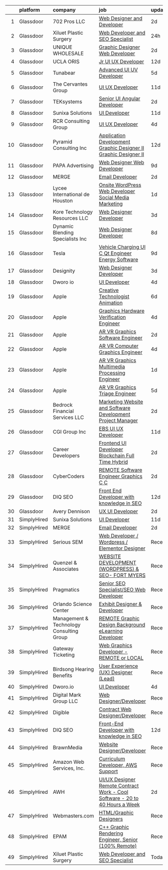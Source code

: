 

|    | platform    | company                                  | job                                                                                                                                                                                                                                                                                                                                                                                                                                                                                                                                                                                                                                                                                                                                                                                                                                                                                                                                                                                                                                                                                                                                                                                                                                                                                                                                                                                                                                                      | update_time   | location                      |
|---:|:------------|:-----------------------------------------|:---------------------------------------------------------------------------------------------------------------------------------------------------------------------------------------------------------------------------------------------------------------------------------------------------------------------------------------------------------------------------------------------------------------------------------------------------------------------------------------------------------------------------------------------------------------------------------------------------------------------------------------------------------------------------------------------------------------------------------------------------------------------------------------------------------------------------------------------------------------------------------------------------------------------------------------------------------------------------------------------------------------------------------------------------------------------------------------------------------------------------------------------------------------------------------------------------------------------------------------------------------------------------------------------------------------------------------------------------------------------------------------------------------------------------------------------------------|:--------------|:------------------------------|
|  1 | Glassdoor   | 702 Pros LLC                             | [Web Designer and Developer](https://www.glassdoor.com/partner/jobListing.htm?pos=126&ao=1136043&s=58&guid=0000018397836e5ba418e8ae05feada7&src=GD_JOB_AD&t=SR&vt=w&ea=1&cs=1_9ad94ff7&cb=1664694316951&jobListingId=1008172166832&jrtk=3-0-1gebo6rk8jigm801-1gebo6rkni7nb800-3a370f8c8b9a6207-)                                                                                                                                                                                                                                                                                                                                                                                                                                                                                                                                                                                                                                                                                                                                                                                                                                                                                                                                                                                                                                                                                                                                                         | 2d            | Las Vegas, NV                 |
|  2 | Glassdoor   | Xiluet Plastic Surgery                   | [Web Developer and SEO Specialist](https://www.glassdoor.com/partner/jobListing.htm?pos=105&ao=1110586&s=58&guid=0000018397836e5ba418e8ae05feada7&src=GD_JOB_AD&t=SR&vt=w&ea=1&cs=1_e835f182&cb=1664694316949&jobListingId=1008177142019&cpc=4B4B39186BDA197B&jrtk=3-0-1gebo6rk8jigm801-1gebo6rkni7nb800-775077d75cd9177d--6NYlbfkN0A0p2feBN3TwtRPLKm20cpgKOK-k5pqnygCk7BWFHc1reF4KTTsYTfq75tOmYaairQzpl8Y4I_wBrRqYZTBCA__qpS59ryzLGC3kqflZMvSsTCZFhLrynlv0R6TtjpKCDtd4zxyqJrs4p7HSLcBVq5ihbVFI3BnH69_nU4zFdDc7_RfOdiogQXOfQPygfWeqpkyZ1V9KedfeK56Hr9uTu6ccpWedKSiGir42s20cI80d_lTKjefFiKj6_fIc-x2ZxQsYfeSxUiwFo0dgaOL6xCSHT_Bis4vyhvnkH43NiSmg_VF8KzwQjHYUJoB6m0h4giISoNDGM3ODTomc7WavHA4QANxAhXh8V84FeMPlokWZs3hZxQdGaIgy55c_iryVm5N6RBGTLDBI69PYcFef6cvvIftkJujk1HC7cbRGVTBQ35cQkEI6dFoOIxnp6Z7ZWDeP-WiATCtWIEU427UL1Of41_LCl3m0Tzq8NPXQRoKGsjxaCpPv_DcY-cQ_xp8Twa4uK6Fa8NhqdWF-Qm5ZOfwix_KpkTNg8k%3D)                                                                                                                                                                                                                                                                                                                                                                                                                                                                                                                                                | 24h           | Miami, FL                     |
|  3 | Glassdoor   | UNIQUE WHOLESALE                         | [Graphic Designer Web Developer](https://www.glassdoor.com/partner/jobListing.htm?pos=104&ao=1110586&s=58&guid=0000018397836e5ba418e8ae05feada7&src=GD_JOB_AD&t=SR&vt=w&ea=1&cs=1_6e12c7a2&cb=1664694316949&jobListingId=1008171469981&cpc=9FE5D8D7282D4400&jrtk=3-0-1gebo6rk8jigm801-1gebo6rkni7nb800-147a3b06df2c7559--6NYlbfkN0ACTeRvGRFS6hadW-07x_K1RnsIE8OdH4tufuZ5eRAiXmEr9oGiBeOniyh3SglreY9gWLjlFv44tk_AG_3pzP2IbBG9F7wWjAf3k6apj0RkxtVRlJyVxTtzs66AymYgGCT8gfl6U4BDOC9wEllCjUeoI3S_NxnqQ98naO4dWz3J599EzEntVgwS0pPTuqGmB5JFEIPbO7uxS2ijQlj_V8aEB9CpIdxNQdDpSwl_bbQOofT3tUG5GrxJHHrNSREsxACFscUBsI5CxZEWN5WO4G1jh64uymCH11ppb8t4Ujbtxb9H6c9LIPGC2hSsZJ0VRdj2H22AjgofATCsWnRFn4AYetxBWxmQkfg3dUZDYdYiRwjpWgwG5VaZCvTHSrfQTAYSKy-6HGEtwqvzVe1-1fnDGEgW08FEBGp_3sopqzmFHMRetbb5qEloPtke4VKoCy_9xaJ7T5RsbZmb9kXEo0lGZtX3xdrYbpY3ogIjb7JwWI88AJiiC19T53xkkllAE2WcEBqI_a1UEf7CVlL8VS3V)                                                                                                                                                                                                                                                                                                                                                                                                                                                                                                                                                                | 2d            | Norcross, GA                  |
|  4 | Glassdoor   | UCLA ORIS                                | [Jr  UI UX Developer](https://www.glassdoor.com/partner/jobListing.htm?pos=125&ao=1136043&s=58&guid=0000018397836e5ba418e8ae05feada7&src=GD_JOB_AD&t=SR&vt=w&ea=1&cs=1_afee3935&cb=1664694316951&jobListingId=1008149232032&jrtk=3-0-1gebo6rk8jigm801-1gebo6rkni7nb800-9ac3fc105882b52d-)                                                                                                                                                                                                                                                                                                                                                                                                                                                                                                                                                                                                                                                                                                                                                                                                                                                                                                                                                                                                                                                                                                                                                                | 12d           | Remote                        |
|  5 | Glassdoor   | Tunabear                                 | [Advanced UI UV Developer](https://www.glassdoor.com/partner/jobListing.htm?pos=129&ao=1136043&s=58&guid=0000018397836e5ba418e8ae05feada7&src=GD_JOB_AD&t=SR&vt=w&ea=1&cs=1_5a633c1f&cb=1664694316951&jobListingId=1008164336212&jrtk=3-0-1gebo6rk8jigm801-1gebo6rkni7nb800-3f8083a5dc1e6d9b-)                                                                                                                                                                                                                                                                                                                                                                                                                                                                                                                                                                                                                                                                                                                                                                                                                                                                                                                                                                                                                                                                                                                                                           | 5d            | Tallahassee, FL               |
|  6 | Glassdoor   | The Cervantes Group                      | [UI UX Developer](https://www.glassdoor.com/partner/jobListing.htm?pos=130&ao=1136043&s=58&guid=0000018397836e5ba418e8ae05feada7&src=GD_JOB_AD&t=SR&vt=w&ea=1&cs=1_09dabb5f&cb=1664694316954&jobListingId=1008151464159&jrtk=3-0-1gebo6rk8jigm801-1gebo6rkni7nb800-debbb3585569fddd-)                                                                                                                                                                                                                                                                                                                                                                                                                                                                                                                                                                                                                                                                                                                                                                                                                                                                                                                                                                                                                                                                                                                                                                    | 11d           | San Juan, PR                  |
|  7 | Glassdoor   | TEKsystems                               | [Senior UI Angular Developer](https://www.glassdoor.com/partner/jobListing.htm?pos=112&ao=1110586&s=58&guid=0000018397836e5ba418e8ae05feada7&src=GD_JOB_AD&t=SR&vt=w&cs=1_64392466&cb=1664694316949&jobListingId=1008172765953&cpc=723ADC3DFE402989&jrtk=3-0-1gebo6rk8jigm801-1gebo6rkni7nb800-8e6e448ba19d0eac--6NYlbfkN0AuKz8EBO1xHDEL7V2YF9xF3dC_I9B9i-Zw2Jh8clPMK3KTieKealHQySFBD4L6FvMt4hGeVJ7Y6wnjqYrh31EVImJrbOPfE-g7-urUPvt_6Sjs4q0dseEzqDhV1tr4azdz7Rcb_V68jJy0KDjP2XzbDqQIY0ZM4a3sFV78D0TPNZ-zCXiAL823AxkxqJdpd8ZeO7jr5FKBl__V0v0L_gwL8EJtHqr7uwzbnq3svO4h5JCmU5HwKbjVyA8l5tcdtFXQWTh1HurzTUO_lxyMl2WveqJRAyZGdWR4i7X4G9b5afpkHWTyVruAYjWfyIRlY_vqX2Ec4uREUq5ekMj-eY3-QgeY96rM01vKuI0lr0X22ALN8TyHvSu2B5d_KawpVjd6Ik3nRroi52UBAodPIEJvRTPRsbqgWLjuXi274nPwo8sukso_XDqr6_WfXJIiHpShg6pUhxQgqn5TeqzIBodVLSCYS52M2pGta0Pz40UXZXi_VtdEEIMvSpAhVONbrrS2Y9ccHbjYIqfuPZiPlnIVSUeJoq2i3lVUDnktTr6gAn1z-f8lpXYAxM0SjEYO4LjNyjn7ZAMUmtLunYbRDvm5b8mLWUP1wbFbcIwg8IZVqgAcooA68i63NH86IxS2sbybaeMPItQeOdMqlsB_jiKxXj7Oye4Z47VO_8gzCvfIUf0lx1vncGkPGNJfKmdz8ok5Lc0k3aabgQ2ahDaQ7cGbXqV4_5kq8KY_Tb7B1X4e5sKckiCYQwcu1R_QAZsBgUGGOmMxJDcmh0Mpvua85lpDMMbfhIz8FiXCmD95wRfc72OQKWdezgm7i1dlwKtSc4eq598acXguWvPLm7kgapmJhPNCv9nYNaupVv9E-FU7xciCto8tfeBeka0tmH6_vGqCNZp7X9RLIlPq6FSVbzDXSlnvdTUhbpJSHFVUXJmzusYcFb9O-Qpv)                                                                                                                                        | 2d            | Newark, NJ                    |
|  8 | Glassdoor   | Sunixa Solutions                         | [UI Developer](https://www.glassdoor.com/partner/jobListing.htm?pos=117&ao=1136043&s=58&guid=0000018397836e5ba418e8ae05feada7&src=GD_JOB_AD&t=SR&vt=w&ea=1&cs=1_23c2d509&cb=1664694316950&jobListingId=1008151517508&jrtk=3-0-1gebo6rk8jigm801-1gebo6rkni7nb800-1be69a345728f09d-)                                                                                                                                                                                                                                                                                                                                                                                                                                                                                                                                                                                                                                                                                                                                                                                                                                                                                                                                                                                                                                                                                                                                                                       | 11d           | Remote                        |
|  9 | Glassdoor   | RCR Consulting Group                     | [UI UX Developer](https://www.glassdoor.com/partner/jobListing.htm?pos=124&ao=1136043&s=58&guid=0000018397836e5ba418e8ae05feada7&src=GD_JOB_AD&t=SR&vt=w&ea=1&cs=1_9ec0c675&cb=1664694316951&jobListingId=1008165749640&jrtk=3-0-1gebo6rk8jigm801-1gebo6rkni7nb800-a2b0054f52e434a1-)                                                                                                                                                                                                                                                                                                                                                                                                                                                                                                                                                                                                                                                                                                                                                                                                                                                                                                                                                                                                                                                                                                                                                                    | 4d            | Remote                        |
| 10 | Glassdoor   | Pyramid Consulting  Inc                  | [Application Development   Graphic Designer II Graphic Designer II](https://www.glassdoor.com/partner/jobListing.htm?pos=119&ao=1110586&s=58&guid=0000018397836e5ba418e8ae05feada7&src=GD_JOB_AD&t=SR&vt=w&ea=1&cs=1_52052afd&cb=1664694316951&jobListingId=1008148668744&cpc=8795CF9063CD573D&jrtk=3-0-1gebo6rk8jigm801-1gebo6rkni7nb800-bd968adc0fe81a12--6NYlbfkN0Bjic9BpODao-m9BEup4myv2yv9o6hanv70kCRpjMjSDT4M6PnOFg_07RouQAsbC0etN_G2dT303jaH2yDbuBdnFZwyzCKL0Y9uhmhYpjshbbGnICSEPNErn_7Q1GP-YlOlyOVtTHaU0IOHI8eG-tX-drgs-9vtQSt0kx31vY2GLem2YaVSUIsoUQXpS1O3qWq8gtv3tdNQmDJRhm-UaILViFR8igQ12BT84ICM1ZqojGXoBvgTmUmB7JOfbmZpG4AlAshrF_ZRmp69FbI8eu8jIOmycerGh1QR9ZuWnWnR4RtJ6NhtL_e5rYJKSHPRivRDrvs2nlkKYfC4kz_Srf0bb6nGD1YtN2Vrem2x01ZaRFXXSH4lIF827lsKlVNJpTz-agR6Emam6ShpvSlRImhrlsanFkN7o6cm4NM1Qa4m7cCEYgvPkABhp3YXUI3hzDNmmGNsf3TootTYJm5YZIOCia6xxFUDctr_LqazEXMgGiSesUh554M2BLRwJMvCK_yz7PpTc6p3sfn_gbMfuY8KJdU0B4Ux0PVrsFEe_M7KvEYYpFxrBzG_bZUGk8R2F38pd4GrSCm-GvBdgDbm1cmAqO2udFhSEwKncaZpzYtPosRgNi7j0yiK0TVkV0wtl1ZohHkyYft3rOEACXH_GUdDvfrCOQiO4YPMxKqpFc91BIswkWk9JDKarMQEHmk4oFcEXgyItBze-FB6c9i-NFBKmNzWxzQH7EiKdf-pJ0ITelRaZmqXemdffWNN0JxCjKPS5H0W7IgN3pdwO57HweWKQ61Ib46Krm_MIEpkCFvHer7DVy74_Civ2t5_NbqBy1oqQMg_85QNCPrKxudCI77eEQAG9pv-O_1_C68a8YVr7Y5mGexvVoC7RZNBA1xGqguUV2BzK6pZ3CURqI17vUPp-AWjFW-eyG-D_9d5fL2ya0KlO2PxakMizjWnP9EOZx89zmIx6RJ85NpcAf3gPi5QGD1_VnBQ1ZbAwx7Pjusqr6bOPA7KsBd0rqLM-0QpBvgKn6RRuWiAIQ%3D%3D) | 12d           | Philadelphia, PA              |
| 11 | Glassdoor   | PAPA Advertising                         | [Web Designer   Web Developer](https://www.glassdoor.com/partner/jobListing.htm?pos=127&ao=1136043&s=58&guid=0000018397836e5ba418e8ae05feada7&src=GD_JOB_AD&t=SR&vt=w&ea=1&cs=1_a22bab3c&cb=1664694316951&jobListingId=1008156410050&jrtk=3-0-1gebo6rk8jigm801-1gebo6rkni7nb800-5356804d930414e2-)                                                                                                                                                                                                                                                                                                                                                                                                                                                                                                                                                                                                                                                                                                                                                                                                                                                                                                                                                                                                                                                                                                                                                       | 9d            | Erie, PA                      |
| 12 | Glassdoor   | MERGE                                    | [Email Developer](https://www.glassdoor.com/partner/jobListing.htm?pos=122&ao=1136043&s=58&guid=0000018397836e5ba418e8ae05feada7&src=GD_JOB_AD&t=SR&vt=w&cs=1_9c2464f2&cb=1664694316951&jobListingId=1008171055566&jrtk=3-0-1gebo6rk8jigm801-1gebo6rkni7nb800-965ae768e3e6e0d5-)                                                                                                                                                                                                                                                                                                                                                                                                                                                                                                                                                                                                                                                                                                                                                                                                                                                                                                                                                                                                                                                                                                                                                                         | 2d            | Denver, CO                    |
| 13 | Glassdoor   | Lycee International de Houston           | [Onsite WordPress Web Developer Social Media Marketing](https://www.glassdoor.com/partner/jobListing.htm?pos=101&ao=1110586&s=58&guid=0000018397836e5ba418e8ae05feada7&src=GD_JOB_AD&t=SR&vt=w&ea=1&cs=1_d4f99e8a&cb=1664694316948&jobListingId=1008173995771&cpc=E706C0852E54835B&jrtk=3-0-1gebo6rk8jigm801-1gebo6rkni7nb800-1f7bc5779b371ade--6NYlbfkN0DukAwDndutArnS8OT3znlJ-TW2KpK_7rZjO0LfXc6UVNtkZyZN77C1Bk9E92uoJZx-maj84G7D_wa1DtdT6CkaisdXimjnS4h45raRaK5o02Y3cZTXgWTMRzNDr5Lk0apP8Ioo_m9N0lcP0wzt7YGpw5VPoDc0aH35WbRXaiOpcRsh9XetyUYoGrZS_33M0dTwtjP9JK3DIo-em3ckpj0KvbXKAb3vvr8hqAE0kpktcUz9WFGf1eL-BETC7Sn8xSBxpqECEZ14M_6FUG46R--XMRHfWx-iuMMN487HcJWl7lX2K7gxz0q3D4PJUWTHPiVUwCZrU1sP7x9ExZxyZxcGQHXOOzFDJz8yCZh-ouNe-kQDGGdKpnliM4_gGITowARjkSSoOYkUK55vHaw-RJm4wWRpo7f7nYqAInm6wIF6MiAZf8HQBuFBBPLQbo_Or4KvtUT7SVTQCt4SxJ9XAhP-u7FeMqXxkphpAsvRcEQvfKqy-d6hO0QrycDTT5tH_7B4sBlMBdXKPn8JuFv-eYAV)                                                                                                                                                                                                                                                                                                                                                                                                                                                                                                                                         | 1d            | Houston, TX                   |
| 14 | Glassdoor   | Kore Technology Resources  LLC           | [Web Designer Developer](https://www.glassdoor.com/partner/jobListing.htm?pos=103&ao=1110586&s=58&guid=0000018397836e5ba418e8ae05feada7&src=GD_JOB_AD&t=SR&vt=w&ea=1&cs=1_3b49cf51&cb=1664694316949&jobListingId=1008168463791&cpc=B05B6D422C45E27E&jrtk=3-0-1gebo6rk8jigm801-1gebo6rkni7nb800-d99799034ddfdec0--6NYlbfkN0Dx3r3E47sSe5bB3PIy1uzBZvlB7xy2NhfhZMlxQTsxrAQD8T1sSXSY8Rvdj3_bO-JcrwrlPRkVWt-OYtuHFfH5uDGKVFsD87ESD834f4rUqh0pVxUTQIaidqLsggl-BXlEEx722qIdsF-wX37nh6cO0YuXnQVImALmluIcCr8Q1CVAI49k3Jz8zy13cuv5UMawkhNgw3LhNQ0ogigWBgHaWq2RwLizHAvW4E8ujtpw63bMZeq6Ia9QVcjzOl3CwcXpmamU_zwX_XY8X90swyIfe3SbZFKsqJ3qFYmOh7Xz5B7lPQPQusZ1H3lqqs7CXcBji-6_dGmExibjU2Sat097Hc7wUglMheKUa9IEGfsA_aAN1bazs8PLuEjgT2OiOyPjlSnbKnTknVqOZjMS9Sby46PrvxRewXBiEeQxvr6UES0_82StDYu9AjaiuGrHo7LGm7jojh_5nEbScxC2WQepWz2E1hXqv3mnbTPrhQC5uAenWSu4adUOtN6rinBrtV01K8m9YCueXg%3D%3D)                                                                                                                                                                                                                                                                                                                                                                                                                                                                                                                                                                            | 3d            | Pittsburgh, PA                |
| 15 | Glassdoor   | Dynamic Blending Specialists  Inc        | [Web Designer Developer](https://www.glassdoor.com/partner/jobListing.htm?pos=102&ao=1110586&s=58&guid=0000018397836e5ba418e8ae05feada7&src=GD_JOB_AD&t=SR&vt=w&ea=1&cs=1_cc87412f&cb=1664694316948&jobListingId=1008158776141&cpc=6E56E77887FF9985&jrtk=3-0-1gebo6rk8jigm801-1gebo6rkni7nb800-b8778f0e24f42ead--6NYlbfkN0Bo_CM2a8GgFIiw_-9fb5ug3xmG_MFCzpxBl7ntROtVZUFbZz-LXqZj15Mr1aYT778v3o_x-9gmQtDcxpvbqmaQkWxoNiEbKDU6SdTEFT6vLqd4T68a0D93ONGaR-Bkmkh_xAGw7v1AIazShQXInX7o-Iki36kgMuKitocGCHrt3IXSnIly6xhMVas6dMssVci0OXtBrKzg8sd7Lz3JfNyttGaELnc4L88ru8z6qbB6O7-6Feiyn98kRoZYb2aoTHmwXuPd60V3BEtGF9ttacL3Ph9D-5um7PLzMxxgqDbuOmDoviV_B5741kB0-tUTzUpXNnuytuxh8tcHNqlHUMYfPCbEe0MulEjGbZakwKJncQbhD0QaaZ-OjxQWDjty31Uv8b-VnnvBrSRZ07fZyf589jbt5FzeKzbHoZ4Cdo2jTQjfP_oXWg-ZN07nJnvG0DPyG9MZE8b-MNF7n_J7wUCdfraY2lWoNs68AmQf-Qhuw99A22jzB1AqXsrZvdhEXBNYtDeBKyFqSQ%3D%3D)                                                                                                                                                                                                                                                                                                                                                                                                                                                                                                                                                                            | 8d            | Vineyard, UT                  |
| 16 | Glassdoor   | Tesla                                    | [Vehicle Charging UI C   Qt Engineer  Energy Software](https://www.glassdoor.com/partner/jobListing.htm?pos=116&ao=1110586&s=58&guid=0000018397836e5ba418e8ae05feada7&src=GD_JOB_AD&t=SR&vt=w&cs=1_9c097137&cb=1664694316950&jobListingId=1008157145869&cpc=2CAED5C921A5F994&jrtk=3-0-1gebo6rk8jigm801-1gebo6rkni7nb800-c79a4bc5bb975d4e--6NYlbfkN0BkX03mv_qGbDFMol2YHqLRvzzvm2LmpzMO_FcYL_FtJlnJTzsjtFTdelRG5HbGrIeCZP9oCSI6ImmXlfgaXfquFYTGNjQthD7yZnlttg9d6vxe2ka-wCnEmLw8txDk6Et7pwr3pYyYepwh2zp_utmWFuhGOrDpOo-SZNpohPGw1gG4JoYhXnRpwdFwIMziZg1tqG_3hlCWSu5DICj8xY_MLPcnrWVf3XLkE5Uyo7JBcH2kqFcEoKwb92kXHGV_MAAaqmcYETkjZPP1Vi6PppSsrHsStuz648KbJGgwbwgcswEs2Hv9faeF0XucURaTgPOxuhkq1tNjCwTW0VAqmJ0Do3T9vCd-X7rwWVlNZzzvISmnq4bDESrE-qrjecJExcQnU6u2szt-D9viqzdV9IUpApAekmlki5FkdbXMRnkW4RGPvfkIGaRkG_bD1f7dW4aSTL--3exX1Osj27U0KwAuyGQiyV1mxCYU01kt5xSvXUBp_0mf_SHQUHQkmS37hR83KVXgQW8mzE_hYtYnuvum)                                                                                                                                                                                                                                                                                                                                                                                                                                                                                                                                               | 9d            | Austin, TX                    |
| 17 | Glassdoor   | Designity                                | [Web Designer Developer](https://www.glassdoor.com/partner/jobListing.htm?pos=120&ao=1136043&s=58&guid=0000018397836e5ba418e8ae05feada7&src=GD_JOB_AD&t=SR&vt=w&ea=1&cs=1_90752f41&cb=1664694316951&jobListingId=1008168777340&jrtk=3-0-1gebo6rk8jigm801-1gebo6rkni7nb800-35c27d05ffd76b06-)                                                                                                                                                                                                                                                                                                                                                                                                                                                                                                                                                                                                                                                                                                                                                                                                                                                                                                                                                                                                                                                                                                                                                             | 3d            | Remote                        |
| 18 | Glassdoor   | Dworo io                                 | [UI Developer](https://www.glassdoor.com/partner/jobListing.htm?pos=123&ao=1136043&s=58&guid=0000018397836e5ba418e8ae05feada7&src=GD_JOB_AD&t=SR&vt=w&ea=1&cs=1_aeb5c622&cb=1664694316951&jobListingId=1008165918905&jrtk=3-0-1gebo6rk8jigm801-1gebo6rkni7nb800-1aa5b4c065a8cdf7-)                                                                                                                                                                                                                                                                                                                                                                                                                                                                                                                                                                                                                                                                                                                                                                                                                                                                                                                                                                                                                                                                                                                                                                       | 4d            | Phoenix, AZ                   |
| 19 | Glassdoor   | Apple                                    | [Creative Technologist   Animation](https://www.glassdoor.com/partner/jobListing.htm?pos=115&ao=1110586&s=58&guid=0000018397836e5ba418e8ae05feada7&src=GD_JOB_AD&t=SR&vt=w&cs=1_88bb8a85&cb=1664694316950&jobListingId=1008160436803&cpc=AC285F3A3ECA6BB0&jrtk=3-0-1gebo6rk8jigm801-1gebo6rkni7nb800-e5326f402a0a01b2--6NYlbfkN0BvKrLyj5gPmtZO9T8euul8TCxuuKNOtzRJOomxnwSEodTz2Bc-sPZlt2Zgji_QUXEUX2eoMjRV3A-uwr9MnuICdtHgneScM4daV9dlPREBHf2C7sMhbh1B-V_v_59cxf_Q9r5yycE3D6hT-ciZObgMZpBv9S9_nkbca8huIrqVoZ72hU3TzBYEj_MEQoC8YAS5ryD0EHUukikbKRabpS90Z4uNqvZ8odNuEZ-8v-4zocKZZjEGas-tMgNwq8jYk-Wf7ozAsZBcGvs6kIeNKXlbF7babO2g3XjKPy6K72fhovsW6AtlWrkkJzUVCGesEBj8fmYdFKNB_Po_ogJo9ARGBjy8dW1ftp4DuqvGXnE_vK8dD4LrvQ4uTlNaaCPuPAsefkGfS6Js3n--gKSDtq9oE1-ahLyQsvCjt0Wx_MxOrJ4FTLR_P_r_X71VaXSP44EYc4YmtbUmI1V8lD14K9xc3JlEpqNbEQvH_nzLY9287Uv78j49utEcuE1vlIhCntcoYRPfGJGXJrsaEn-KUD8QNYUEiKSa3k_cBv5l__WPoBBacqqOI526ZO3SlYqliVURn1wtjlaG8CZZyvpCFCB0RkByvDWYF-t2R_y2e4edJtLF5Ms_GsL9qmx6rb6vN77PgZYnEbzCtBCoGUUOf4nlmV-VykYuDczLFqT3UlFmkefotZC7D4b795SP4QsLBBjLwZA12_0010TCQ8CJkxXRPw09Bi43bIT8zNn2JZb1jpaTvMgSq5rCDcFFNZDPmthjxvhs3VgjtWQLYNPoeLNqTenapswhelBjKx8rg4B4YK396qE-SJohxDBiIQdNXtfehOlqJOG3vhMV-GEDu3XhQT3AomNQJSTJWfz4twwW5MefI27AwC6Szp1IgMiNUyPgnTY7YbC33XX4Kx9a30TxxbFr3F4PU_9zT2jiO_nZRhJo8PyUMQeXuN_86csjRyE15JjsVkhUwLhOshfwOytLaV2ut3XsX0Q%3D)                                                                                    | 6d            | Cupertino, CA                 |
| 20 | Glassdoor   | Apple                                    | [Graphics Hardware Verification Engineer](https://www.glassdoor.com/partner/jobListing.htm?pos=114&ao=1110586&s=58&guid=0000018397836e5ba418e8ae05feada7&src=GD_JOB_AD&t=SR&vt=w&cs=1_ec3866c8&cb=1664694316950&jobListingId=1008164708874&cpc=32EE424DE2B657EB&jrtk=3-0-1gebo6rk8jigm801-1gebo6rkni7nb800-fc4a202ed02702e1--6NYlbfkN0BvKrLyj5gPmtZO9T8euul8TCxuuKNOtzRJOomxnwSEodTz2Bc-sPZl6wy0zhW4OOkGjLWA2ZaO6cbS5LrZmUmJy_Bq9KY58jPVh2jehl9btrJHNr3wvg7hIpaHnJ67DehSEi2wu3eAXTxh7wzKpRhxLdlixnR4s0dBvqK2lvntHvSib-g6JbVuDveS2aMbXfj3Eb37_1-NAqaYJQ1P5n7140JyLczyJNXZuPxwbl-5fLNyG12GVoxPmamNnOhEknjC_Hiw3DHualRdfs5xj_vp7VcwwSWv-Xr1VL0usCYgaxZxoqo6O2YA9VXSmyCvwHNKJ_zD5KYb6QUYgWunZVB22QFRIR767x3j97ymGNN_H_S45esyJVd-7Jpi3M6HT-PMPjKm9TaEzvIy6OpcXnraJWM4B3_yJpPrgL5U78pdGiBRE4aRDnXEwlDwrpA1BRK9YVAqeTpcICZhfWh64x9jLFiY-APniDityG-p0q03ga1083mJMgq1N8zGg6WI61Pwd75ZAjk4GhVmwaVGAmSvzkm_IiC4iWLJn6uyblp-AJQJww9Vz05nL8VET4YE9EyCFBjOkB1LsEqavY_yULy_eJMSKpXRRQOgKExIX-BX1KIu1128Obe1G-lHwRBSwkkXrQuP8t5m6GrzMH2zvRpquZPWAF7oC-3tIuTsUbCgmdQYpOUnfz0Wd8OWUeGppeCs-FkcOw9xhGGiM1uMPmHeiXfv8lgLnh4lV3L6xz-ZdPmvqTFBbd_DyYnrzYXjS06jJUMx88mVPaY8HXilThBRDICfEOXdxA5ULdJII_aJLkDFqfYbvksS6Nas3fPYfNC8qhQiKhNQgjoQ_JJIhkxrpUtXi8F5_nlq8j0es9VfmgPvIKx-tjPrhwJ5YqXsb-jIA1EID5SrCLJWjVTXoy6_M9u75UsXtxPNzpIi-Z0Ny6LO2ELsKBVSHFB6omr2rKif1a2K2nCYtHIQhEyh8n6hd8e4omX78CLwB7mh7sWMzA%3D%3D)                                                                | 4d            | Orlando, FL                   |
| 21 | Glassdoor   | Apple                                    | [AR VR Graphics Software Engineer](https://www.glassdoor.com/partner/jobListing.htm?pos=110&ao=1110586&s=58&guid=0000018397836e5ba418e8ae05feada7&src=GD_JOB_AD&t=SR&vt=w&cs=1_8322e0f9&cb=1664694316949&jobListingId=1008170405550&cpc=F41FEAB56D215062&jrtk=3-0-1gebo6rk8jigm801-1gebo6rkni7nb800-397a35511e25f4ef--6NYlbfkN0BvKrLyj5gPmtZO9T8euul8TCxuuKNOtzRJOomxnwSEodTz2Bc-sPZlt2Zgji_QUXHkPM3jqOHzSiVE3AVr0NDlK6FeiRTo5FViWiaViopzTgZazzP_yqKNXLcqPFF-XB-Mahw3oT-4vXyzqlmoExcu0EsPzTGHB8r--KrJnScxo1UDkoaGKjWv7JHppX3k67iZSy9wl1-ZZJd_YsgLsqLe-m40zH0Bkquv0qUps1CXPkGB06BA-wDAgsjlqCIsCX-s2kh9scIj4ehb9zXIarbL4RgWq_gt522N76xVmuBRVdrAUmh046dzE0Rhjq1XKszJ0pzw3kJ3-ZMQeDYmAkMizR1jKWVxItHs0dzwN7MIZ5WQbCAeTuGBfD4M23W_c1s8_yLM9mq4F1tm5AacCNWComFhhnBZKK8iYOfzRdGqRxug88VeO4Cb2iXMW0bcf8fhzFpngj4YUTCDHh3mBVn_eC6qUsVYg9STgVrmJUKxxydHBHHiwiRX2IFPPIGBHbkXJzjZw0gLfEPVMGFXAk9Hgc4M_cCWB-RVnWyetCYlJtPnFGQQaYBNNY4g_i2KIQLkBMs18Z-L6dxEQwQ5tJ8EOtS3MklBH4Q6unA_3A3YcDVUMMxbNi_--63DBtB_K6AqXpGX2KXcUjpZ34nTbx3lX-nf4OIUJ0o8a7umdqCtpEpQZRQ4TY_iOFFQRzaV092FzC5tQL3dS4kwx-ohGwvsLFJgjCBbS9nSpiItqSet6Vq2Cxsz-QcircRgptN2xFRiq7-skclGGB9F_jt9sqmZTx3K6jWwuPkbSScYaoKTOIwEh1B73rSq2Sqb6jlq8npy8jjnquoGLVxrkdSNuv6STYx7nz521CTOI5XSGuAwEhTkScfRIYTn_PwqYm0YkGdoFC26En2PNPJVhltxyg4Y0PUf_okqF_G4Vqos3Bt3uSs1e4Ivxab6sSLiriCOwnGB3FYno04jIqUqoLs76Z5teH0vbhBmbA4%3D)                                                                                     | 2d            | Cupertino, CA                 |
| 22 | Glassdoor   | Apple                                    | [AR VR Computer Graphics Engineer](https://www.glassdoor.com/partner/jobListing.htm?pos=107&ao=1110586&s=58&guid=0000018397836e5ba418e8ae05feada7&src=GD_JOB_AD&t=SR&vt=w&cs=1_7e6f584f&cb=1664694316949&jobListingId=1008164708812&cpc=8795CF9063CD573D&jrtk=3-0-1gebo6rk8jigm801-1gebo6rkni7nb800-99e2c3e51f957487--6NYlbfkN0BvKrLyj5gPmtZO9T8euul8TCxuuKNOtzRJOomxnwSEodTz2Bc-sPZlt2Zgji_QUXGqaxS_MkpAETE3zLUgWdBlihxaYB41eASQdVD3DRFu8yCX2ZRTvkUlpFzl32q0UBxweqNeu9yWYbya76GxfCEWglDJPLWOUC7lJSue8QBLpDv14xJpJ7azLQRw8AG8HrvAO5sp6Bu_rbPYtX8jEYzXUqXc6SQXe78O0gNHqaY_SXfE929txlzLjqih9bCT-qD3udIUmlKp4i1Gfk0HCnuo7yYLCwFqzaNOkgHKGHePx8rIscg9urI2qu_ZV3mBIk2hAxavFnRRKW81Fmor3srhRlox2OZnLUwIpEfqognfCadHkcHPIeLQsExo6u6SjZJArRM9kEP9XAq4Uj6QuTtokP2_ojx5MiH6b8WQHzNJTo2rCtNN3lul-3bw2nciT6J3SVkT3xWwGa52IvRqTswVi7OAUufnZwk__E0RpwnmoMud4dGnyz9nD-rWPDSDkRcuvyCyuizDdsoYeFORQnnw7-02hdURgFUQ0UtTjsIfpkLK6VAjqrAgYn7loX25FvUZeeF5CBF11m8p-5EexsKOhX8645DXpzXu0zOsoseCPmdd4kWgZJoiWoTwlTqNlvTBPlEvuqtObdXqILsVMOkOQs7RxcSpOkeYYQVTHQJyqWSqWOfgdLVnWA03ZfJCTfBMQ0X2H_MpqcutUiSzFK87kRuEF5LKnLIVl1qhPqjuzAWJWPgF-4IuhUQPie7iRwSNjWZ3yiiHToNASjEj3kyMj0GF_w0qgv1JNsmNhcZ9FEoY3ycQOSD3_lpEy6N8PxvniinfqFdzFe0u1n5d7wcANOIemNXOJD8UMAkV1kwlUCQdQ8kJdZYtKF-p84gmodL0el-iEj2taSyPRhIRSIEof3e9wxWR85QWI-4kS2vbaldss_KaCP9JffT0hKZSyYwI_djyXj-yTLZtTYFObkX5ggE5KmE8gTI%3D)                                                                                     | 4d            | Cupertino, CA                 |
| 23 | Glassdoor   | Apple                                    | [AR VR Graphics Multimedia Processing Engineer](https://www.glassdoor.com/partner/jobListing.htm?pos=109&ao=1110586&s=58&guid=0000018397836e5ba418e8ae05feada7&src=GD_JOB_AD&t=SR&vt=w&cs=1_d8cd6049&cb=1664694316949&jobListingId=1008173222175&cpc=F41FEAB56D215062&jrtk=3-0-1gebo6rk8jigm801-1gebo6rkni7nb800-8b61a1bba0a96094--6NYlbfkN0BvKrLyj5gPmtZO9T8euul8TCxuuKNOtzRJOomxnwSEodTz2Bc-sPZlt2Zgji_QUXHqhsZ6poRnE8TJu-DBdclpMU7pw7CWU2PQ87UG2Nt7FoNV84Y6QrSDvcrWCS5IF2B70DG4hBDFBB5sU86Jz_FpYy5KpT-gca5rkvXNvWPMf4vMHOEV0V1nnX2C_akdceH84n29DPp4f-d87g1n4Bh8WwY4nyPQiKTx7gYgLE7CjqEIJdfpyUUvNIgS8dHD3N4FwJ2KT99KkvY4YnldeWByzUxTCMFLWYuifqAaWzRf_TxVp3i3XqH6XjkuUzYAlSU_KVCKdX6BSILgCATw2ppKoDxX16lv79YNpxyyniAymYq3FCkU8jCJwwUrRG5uf5sjgXGuZI2CVZGoPzCp7Uk5y2pcb59-bvtaXOCPR5aNdGxM8tTA__kOXe4U6oYnG46-iZwb9UbZdlQKg8Lk5lQzGJxs4ZyhiyPoxr6ehYSUsy2RdFEeWsEcTWLWh8XjwEFOBFmStadAF_FY0g0gHdOzdwkVgzqe7tSVJu7vHDBit6TUuSjchH6_1jRakOE_tCJGLAvEe88AQAxLwsUA6XAWdbYbZ-h4hN6gcaJ7qlDQ1Sfhs8TXhdnEhjXMlzjKy-kcvbD9gzSNSjGe2HIFMSGHG0GN42bR1_mvgk_t1YOEG3l2dteMAIHI1I0Eea--VfnL4tOG1p9Jq7VWhwojol35gTpo6TGOo2EIwcJSY1nQUlbsjZuPSMtiwjeEkCRM7Ys5nfLJP5_3VSfP0KLODXo9mO2nC0tU9RGV4Y-v1fvu-GAlEQMlgLhHNW_qDMLlw-yaYjDoZGx5awFaW1WVh8rif0gOWDq0y2fiRaQ5xkJlUSSFn716uRsqeBv2kWxWvP3qGIepicqUrW3f0CVNUSi7zzVeUnen4ljfsmrX9JMOLpdLliA59S1wp2x1I3_uQQTu0UMmotNVWIKe-Jdi7uYxtdEmsl4G4e6HtWG6DW26hQ%3D%3D)                                                          | 1d            | Cupertino, CA                 |
| 24 | Glassdoor   | Apple                                    | [AR VR Graphics Triage Engineer](https://www.glassdoor.com/partner/jobListing.htm?pos=108&ao=1110586&s=58&guid=0000018397836e5ba418e8ae05feada7&src=GD_JOB_AD&t=SR&vt=w&cs=1_69e9883b&cb=1664694316949&jobListingId=1008162438705&cpc=AC285F3A3ECA6BB0&jrtk=3-0-1gebo6rk8jigm801-1gebo6rkni7nb800-b0d68f3caf4dd599--6NYlbfkN0BvKrLyj5gPmtZO9T8euul8TCxuuKNOtzRJOomxnwSEodTz2Bc-sPZlt2Zgji_QUXGkQBg9TOcQT9TsTikol5M6BDv_wg_Zr7Acl_OhO0qst2Qce-Nqc2clYlnm0t65VHwtemd_ldXjfKb-7iGKAsrNhWy33EXjF2qbOwd4rXrDCQJSeFiCGS0oVd9VYxAmLKUlk-vXtSDKq01YGzb8gwTsmMigPUjSFr-SWvELqORbk_Nk81HcXLtXCRL9jfP4YrQIOK1zduvevuiCTIR97dMkA-OnC1HgLQD4TcBy_KhC2xA8b9s0Djly0TE3TekJ0TqjAdaNzheAOC6M7LGdO8MExWfpwsYQOV5WoQxInD8TQrhyTV47PLMr_Joy3QVvWIFYVUxVyZwoxXW6lD6V6keW0o8bK9XAxAYqyQWlNpFM36Ja1-yWs3Qr6GcD2wZZ1K1ocrgaMS-irm7WDETje4W3zc2-8ASJAEDrHeRznXN36UOzi3Fy8xmaGX-NIRcRql9NdEMIr6dD7jl9VRJKe2TdSpPJ9C4K5De5bU7GHFizXKeBBmkIp4g8vuUe6K56K5GNXYcVaDSDVnk86txcavYSbqeijlHtzO6NEnI5ACAUKa4dhUNQLGy7vKaHcCsj9JK_KYcaPcjRP9BVIh5idVkWSTfzjolA2cEz2hqugTWJVxnxiWEaWsi00h6iy5CC7ROHkp95lGxdGTzvxKLAs4C6mo5N4gB1Yk2P5QzW3nYIPSrvi3LG__cwVmNid_SOqbyr3vKD5nGw2ZC8rnijW6A2044meqGd4LZMUzPb-Ln18HAZWACrQMJYA_kVTrVFWDb2pAITo9lOmsb8T8j_Wq3w_Tt1xW4iqIXQwxgfpwqTZ8_qQAWbX_moY6aqqn2bAh3sGcjqGyQISEeZE7E9HnFGv4m_xkdvs0kp-f8f9q4AnfnJ_eLdMNQnH_6_OFAeo9v21Q2yQNUf0NyJ0uF6nUlZ)                                                                                                     | 5d            | Cupertino, CA                 |
| 25 | Glassdoor   | Bedrock Financial Services  LLC          | [Marketing  Website and Software Development Project Manager](https://www.glassdoor.com/partner/jobListing.htm?pos=111&ao=1110586&s=58&guid=0000018397836e5ba418e8ae05feada7&src=GD_JOB_AD&t=SR&vt=w&ea=1&cs=1_b408cbe0&cb=1664694316950&jobListingId=1008171238124&cpc=1D891ED3EFC3904E&jrtk=3-0-1gebo6rk8jigm801-1gebo6rkni7nb800-97c9b36f5b89f264--6NYlbfkN0DQhhFPqU4rUq9Wpc5KKnqLbXEAJaeUQTnyyuJ9IUK7qDS1xVWQzGLXv3loYhq2PPIrFzip2nljdjk7f_IlV5zDA-WHju38nQUmevlU_UM4HFRyRvwNKqZL9VlmkLoPVZ-MfCW_rJFGVckDLmDfzXQ9E2Wet7qveWEYYUAsYjIJIzr1yHCv3QBbqWolNOqNQn58q9poH54Ju8V4dqY2BQ1KtVH_xa7066U66VWlWOOAupQm9aCQBpZ8-BLDDluYynYF7wlx9xUK7P7IOVupfgnVWkkf8Nt74Oxc9iuWHL6lrBiZSUCZWHowOsGf2XXSxjXsr-QdAGYD8YWZUZ_8PAyBdtsv_PHItQWhx7IBloV5TVJfELcbhGEKhPGLffVmiODBRnEy3R_CBeL_N5hlPpSjUETsOWv-dYEYizleg-h-RPuQQoEGiff7jG9KcCs9xHUmEoPXmRW1pz490Aw2XCvCLYNIbEEhffa8jOcPSHDx0gR-ZFnDu68u_c-lni51v0x4YmACylFcEA%3D%3D)                                                                                                                                                                                                                                                                                                                                                                                                                                                                                                                                       | 2d            | Scottsdale, AZ                |
| 26 | Glassdoor   | CGI Group  Inc                           | [EBS UI UX Developer](https://www.glassdoor.com/partner/jobListing.htm?pos=106&ao=1110586&s=58&guid=0000018397836e5ba418e8ae05feada7&src=GD_JOB_AD&t=SR&vt=w&cs=1_eb7fed78&cb=1664694316949&jobListingId=1008151448580&cpc=608BEFD8E68346F1&jrtk=3-0-1gebo6rk8jigm801-1gebo6rkni7nb800-0a39cd93824fdb9f--6NYlbfkN0CmPt6JXytAhZscz-5ZOP53MMQ49Xi4hmwETo1lvmuAlevjIw8jJ3AlvntJkfy64jUv9d8oJLawdzdXXNwC3mwO223fuKEgA7TvIPVPNwazcg7uDDfp4C4iS4nw8poeDm-o2OTD0WGqYDs1nvMBy5jYav1hXggTLpz0-m1pO8XTg0nUENV7zaZMuwnC28ss0III-xixXjCYO0TmizfxnA6I_qqzF3w9oP3Lq4f9QmVCIOp9ZD46ZaZQmAaWgW_yJR4--bNiQAoCBjs7qf1H-j859itIk89xHBE5xC3z52_hVnhZrPRmWQY4GhmD5cqBMmUDHOkoXAayE3TUEzlrU0XT50F9gSG_2UZsy71iWajWC14p9E5qgMjVjRgpXmY0k0hyhYZjTPiEuPVBxMu77f588U1K2x-khg0GdnHCFHnLRQS6w4w0YGHeylTZaNc_IsYUsuxMX6RqtpasJahybNiVg3OktjcDY0Sa8SPB1-iuYWOXp-dvsEg-aXOMqHKa2_CMOYnpOZRn49yOK5ucm7h6xkcop84cGzkhpSPvNnS_F_7tcAYBj6HR6jBJKE9wB8w%3D)                                                                                                                                                                                                                                                                                                                                                                                                                                                                                                                                  | 11d           | Houston, TX                   |
| 27 | Glassdoor   | Career Developers                        | [Frontend UI Developer   Blockchain     Full Time     Hybrid  ](https://www.glassdoor.com/partner/jobListing.htm?pos=113&ao=1110586&s=58&guid=0000018397836e5ba418e8ae05feada7&src=GD_JOB_AD&t=SR&vt=w&ea=1&cs=1_8936654a&cb=1664694316950&jobListingId=1008171302195&cpc=6FC5BA77C9A4CD78&jrtk=3-0-1gebo6rk8jigm801-1gebo6rkni7nb800-84f58f639c4f8846--6NYlbfkN0AsHPWpSVJWqF-uvOoi1Tms2ACLh8AJz1YyBh03JEBOr8oDZ_kwSpvrOK7JImcP-VpseuBk11bhhOtiFnF4f8ulI79bymvmHXxexh6hY7PC-foZgfvVB-iGkxn2hrJPcU2Y0uVoKfI89KJ7wD6GGt7aw6HxJZVHUJtwRI1bgVexCBl8KmWrj3zVlm4XxvcLZ_Hr_am6asNkf7F-ScQJPJflqYOlHHDyt6CIhc-zg0moSF21R2SIAHkUvqlGKuWrq3dYq0Lvd4D8F52wvBNC41W-ZgMJKC6awtSeXZtHDl7XIt3wgoexBAJyPkCNc7edUj5CCPMfxBeWxeZ7C_SmHimSwU1XqZUOaQq__VSiPkmhqhK63p9dHtejC6MtWOX7QHb-UuF7F3Rk6pcuBxDC4j_CImyHdp_XMeRrL0C8WstDKG9f7C3HYzUCSSp7t1bSxw3e7zj4mNJ3eGLfkD749THeRjVgz5mx46YKUOFJ3QBOz7gPBgkxWQlLl2U-9Hyk8pSzJKUx8AoxIC-zr8Vw5W1fYE7h0d7AqbXx2tEkqeZos5BrScffvA2Sney8kRfFDs-N-RWVW2Zh0FBVhiJESBYi-urOZC9hc_jW0Z6IU_iwBb1jf950SoYKrToqW6IbbOxsdkIiBNxPnWwpLBDK_YVg7UpoPpEIPeqVR9xcsiA3rg81mCbfPhu4qieMwL96TnpshL4YfnthtDiMh_0bUGWiPjjB0GYI7AuKwvvQmNJc42mwY5c6T3yBHD3BzlPjZHGGynsyiF2YU-63zMq6eXHnbCA_kTX_y3pVX5oAyDrbiLi98U724noMzuZKC4E1Nn3FaYoCAnTwO3b91BR3XC54WuLVMnVjpFl2Jp-bnL9iAP-bdZ5Lnkw0bd72ZaCrVjnREP2u3Mf9FK8ZMSI5HPtHAbTnvUXbntay0vrUk_OeeOVBmvonYcRPFdTArEiLsiXw1jP7loYAMxnn1a2MAOjoBq35dDMX55MnAmWjW2fRd4byS0gfDnc4RxSjfZDZtJQ%3D)                   | 2d            | New York, NY                  |
| 28 | Glassdoor   | CyberCoders                              | [REMOTE   Software Engineer   Graphics  C    C ](https://www.glassdoor.com/partner/jobListing.htm?pos=118&ao=1110586&s=58&guid=0000018397836e5ba418e8ae05feada7&src=GD_JOB_AD&t=SR&vt=w&ea=1&cs=1_928a412d&cb=1664694316950&jobListingId=1008172775986&cpc=C4A69CCDBB3B9599&jrtk=3-0-1gebo6rk8jigm801-1gebo6rkni7nb800-a9ca25bddfe81800--6NYlbfkN0CpFJQzrgRR8WqXWK1qKKEqALWJw739KlKqr2H-MSI4eoBlI4EFrmor2FYZMP3muM18C41kHOQtw5mpEeX3umPDzwijxTXZbHfA4sZNdY9lVxhJR5jvfsZzCmYmXQ6y9WbfwUVcHajXT2HgIIsfKtaozoEMgSMfP3YOyyPz3VnLCj0gjmFGkNbGA9J-46pBD9sg1BZwwGIy1sexR-fVB1BPnFhpRSTKh6vXIfMRK74cg3JIwrYZ1en17vvqbydFjs0cHxJpyJe3v3AL7BzqHJlbODmK_X6zQ0Vn9aJybMAOVOegJJpOPx9kx-Huw8k_uUAbaT_gvNzUnf3j494Nss0npM3hxbdwI67Mqr2Vneij_qOp3ffAMsvOCpIjd6Vc3RSo_J4GbY6QasKosdJ5l2L1UwVX9o58jW6FU_PwHEWI-BQZgIuADeQca9DPFhXjlC9UMvG6zngomHYCure_l1kmDkCL6iDII4ORFBnnmTPVf83qMymXZGpsON1VlpAHCXoXscG2tp7h7LOi9xrXLc7IMqFfVageTZfQsCBnCJBsUpQ8p2sHKroWncHc66Lqy0oCpQ5ELZYSsYoUI7m_9JU5FvbJFELU4ERzaZFlO0k5_JY7n32IXAbpoO80ukSo5ai9YjyxQMBTQw1QZEdQqqcgV9JgsKrrw5SoLBVwr5XUrNqo80h7yR5YUYg5hD9I8zRvYKsdDtcdda0BGekyWGCOkoONyZ1s28cj7AKScEJhQ2JBJsfUu7gGkhHZnNzNgntF8sQWCWBKAqH8PgNmG6PIw0yOXJ6RSvAvULCYD3OUfEP14LZu1j7fr_CcyTRQXD-PatXFqVpIGHrrW9-6WIt_v8-B6nLXddmHdnVLExMJD01yPCBQzGPXu9-ffenk-AVfTme6CWdAVpKN57p2Vq769cyrXJoM-dKVjMYBbQT0wBFKWim-LBp7RvBuyAanRRhWieqxmKsD5BGyjOVjCUgsMPDeaUv9_IdPNLqjtbmW7iB38ZspXbNC5xUBfSowF74%3D)                                  | 2d            | Redmond, WA                   |
| 29 | Glassdoor   | DIQ SEO                                  | [Front End Developer with knowledge in SEO](https://www.glassdoor.com/partner/jobListing.htm?pos=121&ao=1136043&s=58&guid=0000018397836e5ba418e8ae05feada7&src=GD_JOB_AD&t=SR&vt=w&ea=1&cs=1_9737da50&cb=1664694316951&jobListingId=1008149803097&jrtk=3-0-1gebo6rk8jigm801-1gebo6rkni7nb800-ee95c5c2ad66a98d-)                                                                                                                                                                                                                                                                                                                                                                                                                                                                                                                                                                                                                                                                                                                                                                                                                                                                                                                                                                                                                                                                                                                                          | 12d           | Remote                        |
| 30 | Glassdoor   | Avery Dennison                           | [UX UI Developer](https://www.glassdoor.com/partner/jobListing.htm?pos=128&ao=1136043&s=58&guid=0000018397836e5ba418e8ae05feada7&src=GD_JOB_AD&t=SR&vt=w&ea=1&cs=1_cc592110&cb=1664694316951&jobListingId=1008172674611&jrtk=3-0-1gebo6rk8jigm801-1gebo6rkni7nb800-a5f995035313397a-)                                                                                                                                                                                                                                                                                                                                                                                                                                                                                                                                                                                                                                                                                                                                                                                                                                                                                                                                                                                                                                                                                                                                                                    | 2d            | Dallas, TX                    |
| 31 | SimplyHired | Sunixa Solutions                         | [UI Developer](https://www.simplyhired.com/job/uDHqodOSSdgGSXZB5njT-1jYgA4RU2uBtdXFVMsgC-FwJrbfdpXWfw?q=graphic+developer)                                                                                                                                                                                                                                                                                                                                                                                                                                                                                                                                                                                                                                                                                                                                                                                                                                                                                                                                                                                                                                                                                                                                                                                                                                                                                                                               | 11d           | Remote                        |
| 32 | SimplyHired | MERGE                                    | [Email Developer](https://www.simplyhired.com/job/dpTstRcoypsb1WoPqNPnrjAhxqRWbHNPxmBJdhoOJzmCtK3cZXoNGQ?q=graphic+developer)                                                                                                                                                                                                                                                                                                                                                                                                                                                                                                                                                                                                                                                                                                                                                                                                                                                                                                                                                                                                                                                                                                                                                                                                                                                                                                                            | 2d            | Denver, CO                    |
| 33 | SimplyHired | Serious SEM                              | [Web Developer / Wordpress / Elementor Designer](https://www.simplyhired.com/job/aCf_9_ugq9Xy9HyGkNLILKPG6qCWF7PUYz5r9eHDEN88XxCoYc1qPA?q=graphic+developer)                                                                                                                                                                                                                                                                                                                                                                                                                                                                                                                                                                                                                                                                                                                                                                                                                                                                                                                                                                                                                                                                                                                                                                                                                                                                                             | Recently      | Remote                        |
| 34 | SimplyHired | Quenzel & Associates                     | [WEBSITE DEVELOPMENT (WORDPRESS) & SEO- FORT MYERS](https://www.simplyhired.com/job/Tq82i3qwfR3VDIlcc3LhJI_OSBkVMx-foebAns5vjZ6lmLMSq1It_A?q=graphic+developer)                                                                                                                                                                                                                                                                                                                                                                                                                                                                                                                                                                                                                                                                                                                                                                                                                                                                                                                                                                                                                                                                                                                                                                                                                                                                                          | Recently      | Fort Myers, FL                |
| 35 | SimplyHired | Pragmatics                               | [Senior SEO Specialist/SEO Web Developer](https://www.simplyhired.com/job/YThmy1pqQZWCN6NpVm6jm_YsyMddiBHbrB2fuFAy04LBN_GxOXbL2A?q=graphic+developer)                                                                                                                                                                                                                                                                                                                                                                                                                                                                                                                                                                                                                                                                                                                                                                                                                                                                                                                                                                                                                                                                                                                                                                                                                                                                                                    | Recently      | Washington, DC                |
| 36 | SimplyHired | Orlando Science Center                   | [Exhibit Designer & Developer](https://www.simplyhired.com/job/JpuP0DVPATVwH0-XnxFsc8nJ-z6kfBqXsh9luvt7lVv6oPB3kNfQcg?q=graphic+developer)                                                                                                                                                                                                                                                                                                                                                                                                                                                                                                                                                                                                                                                                                                                                                                                                                                                                                                                                                                                                                                                                                                                                                                                                                                                                                                               | Recently      | Orlando, FL                   |
| 37 | SimplyHired | Management & Technology Consulting Group | [REMOTE Graphic Design Background eLearning Developer](https://www.simplyhired.com/job/WLcLu83UNc5i4HcxT4Z8_uL0bZw3nZ4xxnR-OnZSWiGkHRaWAxvJyQ?q=graphic+developer)                                                                                                                                                                                                                                                                                                                                                                                                                                                                                                                                                                                                                                                                                                                                                                                                                                                                                                                                                                                                                                                                                                                                                                                                                                                                                       | Recently      | Stone Ridge, NY +24 locations |
| 38 | SimplyHired | Gateway Ticketing                        | [Web Graphics Developer - REMOTE or LOCAL](https://www.simplyhired.com/job/QA_3zSbmHoFQBq2rxTydusrF2IjMLuf0Wm-icAVYXgZm6APNS_egnA?q=graphic+developer)                                                                                                                                                                                                                                                                                                                                                                                                                                                                                                                                                                                                                                                                                                                                                                                                                                                                                                                                                                                                                                                                                                                                                                                                                                                                                                   | Recently      | Remote +1 location            |
| 39 | SimplyHired | Birdsong Hearing Benefits                | [User Experience (UX) Designer (Lead)](https://www.simplyhired.com/job/P_VoK9D_ofFpWr8rigUEApVPqwcsSUq5XoWDjDTHwj3_7enlclt7mw?q=graphic+developer)                                                                                                                                                                                                                                                                                                                                                                                                                                                                                                                                                                                                                                                                                                                                                                                                                                                                                                                                                                                                                                                                                                                                                                                                                                                                                                       | Recently      | Jacksonville, FL              |
| 40 | SimplyHired | Dworo.io                                 | [UI Developer](https://www.simplyhired.com/job/Bv2M-6thTE5xkNs-TCXUwnhpZYzF3BD8s5NxC0980Szetg3VfujqOQ?q=graphic+developer)                                                                                                                                                                                                                                                                                                                                                                                                                                                                                                                                                                                                                                                                                                                                                                                                                                                                                                                                                                                                                                                                                                                                                                                                                                                                                                                               | 4d            | Phoenix, AZ                   |
| 41 | SimplyHired | Digital Mark Group LLC                   | [Web Designer/Developer](https://www.simplyhired.com/job/0mmgWm2oGstkfnqpIQXCpAHsNLYGeWPGzqTZr4ns37njg0HInNXubw?q=graphic+developer)                                                                                                                                                                                                                                                                                                                                                                                                                                                                                                                                                                                                                                                                                                                                                                                                                                                                                                                                                                                                                                                                                                                                                                                                                                                                                                                     | Recently      | Beaverton, OR                 |
| 42 | SimplyHired | Digible                                  | [Contract Web Designer/Developer](https://www.simplyhired.com/job/bF2py9lR9BMv4iCJJie43-o65ySHBXHD_ACOkiM693NYK11tVr5apA?q=graphic+developer)                                                                                                                                                                                                                                                                                                                                                                                                                                                                                                                                                                                                                                                                                                                                                                                                                                                                                                                                                                                                                                                                                                                                                                                                                                                                                                            | Recently      | Denver, CO                    |
| 43 | SimplyHired | DIQ SEO                                  | [Front-End Developer with knowledge in SEO](https://www.simplyhired.com/job/WWk5TtmaOgeQLEF7UHz0JIaw2-ou0zzc7lo4Y_WLYpNiRZhj9UPb-w?q=graphic+developer)                                                                                                                                                                                                                                                                                                                                                                                                                                                                                                                                                                                                                                                                                                                                                                                                                                                                                                                                                                                                                                                                                                                                                                                                                                                                                                  | 12d           | Remote                        |
| 44 | SimplyHired | BrawnMedia                               | [Website Designer/Developer](https://www.simplyhired.com/job/78BxKl1R6BpfuVu8Kpk-1cxMOjiHDgxQMPxrbQ5J7eWU9PbYxXCHNA?q=graphic+developer)                                                                                                                                                                                                                                                                                                                                                                                                                                                                                                                                                                                                                                                                                                                                                                                                                                                                                                                                                                                                                                                                                                                                                                                                                                                                                                                 | Recently      | Albany, NY                    |
| 45 | SimplyHired | Amazon Web Services, Inc.                | [Curriculum Developer, AWS Support](https://www.simplyhired.com/job/VJ2mxpB_C3RiZ9WEdGHt_L8L7tDgh2uUlbSQc1Inzt2mb5hjGzhRXQ?q=graphic+developer)                                                                                                                                                                                                                                                                                                                                                                                                                                                                                                                                                                                                                                                                                                                                                                                                                                                                                                                                                                                                                                                                                                                                                                                                                                                                                                          | Recently      | Remote                        |
| 46 | SimplyHired | AWH                                      | [UI/UX Designer Remote Contract Work - Cool Software - 20 to 40 Hours a Week](https://www.simplyhired.com/job/Vut40brcr-lkRjDsdyZF4eTr_PR_VFY9mlGqNdnseAiUT4M9UG-_VQ?q=graphic+developer)                                                                                                                                                                                                                                                                                                                                                                                                                                                                                                                                                                                                                                                                                                                                                                                                                                                                                                                                                                                                                                                                                                                                                                                                                                                                | 2d            | Dublin, OH                    |
| 47 | SimplyHired | Webmasters.com                           | [HTML/Graphic Designers](https://www.simplyhired.com/job/1S2ki1F2e97xk1bn0P3q05lu3BQ0Tpk7KwB7Zii_z8pQmxmAAOWD5g?q=graphic+developer)                                                                                                                                                                                                                                                                                                                                                                                                                                                                                                                                                                                                                                                                                                                                                                                                                                                                                                                                                                                                                                                                                                                                                                                                                                                                                                                     | Recently      | Tampa, FL                     |
| 48 | SimplyHired | EPAM                                     | [C++ Graphic Rendering Engineer, Senior (100% Remote)](https://www.simplyhired.com/job/3tNJxgWLjwY1ZKGMjRgmLv02TGPNbYH8XZkF__ktRQg-hYEG_PW5mg?q=graphic+developer)                                                                                                                                                                                                                                                                                                                                                                                                                                                                                                                                                                                                                                                                                                                                                                                                                                                                                                                                                                                                                                                                                                                                                                                                                                                                                       | Recently      | United States                 |
| 49 | SimplyHired | Xiluet Plastic Surgery                   | [Web Developer and SEO Specialist](https://www.simplyhired.com/job/jx4cBHL69kqrwIC7sF2kDKcJuQz8UQ4g_g91y5Bhb3441EdVxTeIEQ?q=graphic+developer)                                                                                                                                                                                                                                                                                                                                                                                                                                                                                                                                                                                                                                                                                                                                                                                                                                                                                                                                                                                                                                                                                                                                                                                                                                                                                                           | Today         | Miami, FL                     |